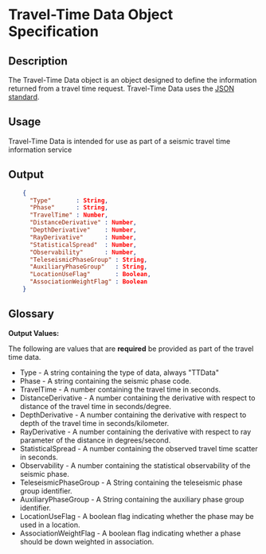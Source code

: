 # Travel-Time Data Object Specification

## Description

The Travel-Time Data object is an object designed to define the information
returned from a travel time request.  Travel-Time Data uses the
[JSON standard](http://www.json.org).

## Usage

Travel-Time Data is intended for use as part of a seismic travel time
information service

## Output

```json
    {
      "Type"       : String,
      "Phase"      : String,
      "TravelTime" : Number,
      "DistanceDerivative" : Number,
      "DepthDerivative"    : Number,
      "RayDerivative"      : Number,
      "StatisticalSpread"  : Number,
      "Observability"      : Number,
      "TeleseismicPhaseGroup" : String,
      "AuxiliaryPhaseGroup"   : String,
      "LocationUseFlag"       : Boolean,
      "AssociationWeightFlag" : Boolean
    }
```

## Glossary

**Output Values:**

The following are values that are **required** be provided as part of the
travel time data.

* Type - A string containing the type of data, always "TTData"
* Phase - A string containing the seismic phase code.
* TravelTime - A number containing the travel time in seconds.
* DistanceDerivative - A number containing the derivative with respect to
distance of the travel time in seconds/degree.
* DepthDerivative - A number containing the derivative with respect to
depth of the travel time in seconds/kilometer.
* RayDerivative - A number containing the derivative with respect to
ray parameter of the distance in degrees/second.
* StatisticalSpread - A number containing the observed travel time scatter in
seconds.
* Observability - A number containing the statistical observability of the
seismic phase.
* TeleseismicPhaseGroup - A String containing the teleseismic phase group
identifier.
* AuxiliaryPhaseGroup - A String containing the auxiliary phase group
identifier.
* LocationUseFlag - A boolean flag indicating whether the phase may be used in
a location.
* AssociationWeightFlag - A boolean flag indicating whether a phase should be
down weighted in association.
